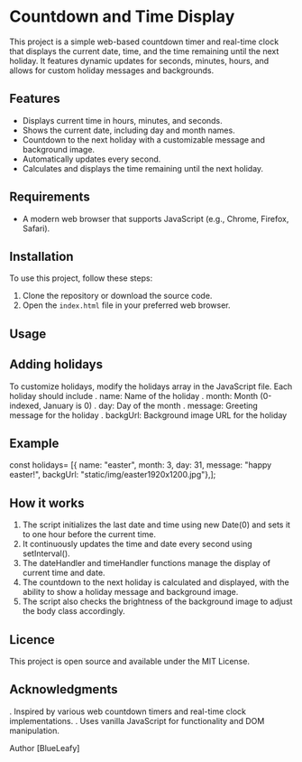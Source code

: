# Countdown and Time Display

This project is a simple web-based countdown timer and real-time clock that displays the current date, time, and the time remaining until the next holiday. It features dynamic updates for seconds, minutes, hours, and allows for custom holiday messages and backgrounds.

## Features

- Displays current time in hours, minutes, and seconds.
- Shows the current date, including day and month names.
- Countdown to the next holiday with a customizable message and background image.
- Automatically updates every second.
- Calculates and displays the time remaining until the next holiday.

## Requirements

- A modern web browser that supports JavaScript (e.g., Chrome, Firefox, Safari).

## Installation

To use this project, follow these steps:

1. Clone the repository or download the source code.
2. Open the `index.html` file in your preferred web browser.

## Usage
## Adding holidays
To customize holidays, modify the holidays array in the JavaScript file.
Each holiday should include
. name: Name of the holiday
. month: Month (0-indexed, January is 0)
. day: Day of the month
. message: Greeting message for the holiday
. backgUrl: Background image URL for the holiday

## Example
const holidays= [{ name: "easter", month: 3, day: 31, message: "happy easter!", backgUrl: "static/img/easter1920x1200.jpg"},];

## How it works
1. The script initializes the last date and time using new Date(0) and sets it to one hour before the current time.
2. It continuously updates the time and date every second using setInterval().
3. The dateHandler and timeHandler functions manage the display of current time and date.
4. The countdown to the next holiday is calculated and displayed, with the ability to show a holiday message and background image.
5. The script also checks the brightness of the background image to adjust the body class accordingly.

##  Licence
This project is open source and available under the MIT License.

## Acknowledgments
. Inspired by various web countdown timers and real-time clock implementations.
. Uses vanilla JavaScript for functionality and DOM manipulation.

Author
[BlueLeafy]
